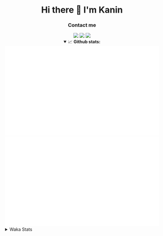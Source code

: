 <div align="center">
 <h1>Hi there 👋 I'm Kanin</h1>
 <h3>Contact me</h3>
 <a href="mailto:im@kanin.dev"><img src="https://img.shields.io/badge/gmail-%23D14836.svg?&style=for-the-badge&logo=gmail&logoColor=white"/></a>
 <a href="https://twitter.com/KaninDev"><img src="https://img.shields.io/badge/twitter-%231DA1F2.svg?&style=for-the-badge&logo=twitter&logoColor=white"/></a>
 <a href="https://www.linkedin.com/in/KaninDev"><img src="https://img.shields.io/badge/linkedin-%230077B5.svg?&style=for-the-badge&logo=linkedin&logoColor=white"/></a>
<details open>
  <summary>📈 <b>Github stats:</b></summary>
  <img src="https://github.com/Kanin/Kanin/blob/master/scripts/GitHubStats/generated/overview.svg"/>
  <img src="https://github.com/Kanin/Kanin/blob/master/scripts/GitHubStats/generated/languages.svg"/>
</details>
</div>

<details>
 <summary>Waka Stats</summary>

<!--START_SECTION:waka-->
![Profile Views](http://img.shields.io/badge/Profile%20Views-62-blue)

![Lines of code](https://img.shields.io/badge/From%20Hello%20World%20I%27ve%20Written-23888%20lines%20of%20code-blue)

**🐱 My Github Data** 

> 🏆 38 Contributions in the Year 2021
 > 
> 📦 15.5 kB Used in Github's Storage 
 > 
> 🚫 Not Opted to Hire
 > 
> 📜 8 Public Repositories 
 > 
> 🔑 4 Private Repositories  
 > 
**I'm an Early 🐤** 

```text
🌞 Morning    87 commits     █████░░░░░░░░░░░░░░░░░░░░   22.19% 
🌆 Daytime    126 commits    ████████░░░░░░░░░░░░░░░░░   32.14% 
🌃 Evening    93 commits     ██████░░░░░░░░░░░░░░░░░░░   23.72% 
🌙 Night      86 commits     █████░░░░░░░░░░░░░░░░░░░░   21.94%

```
📅 **I'm Most Productive on Monday** 

```text
Monday       84 commits     █████░░░░░░░░░░░░░░░░░░░░   21.43% 
Tuesday      52 commits     ███░░░░░░░░░░░░░░░░░░░░░░   13.27% 
Wednesday    59 commits     ███░░░░░░░░░░░░░░░░░░░░░░   15.05% 
Thursday     40 commits     ██░░░░░░░░░░░░░░░░░░░░░░░   10.2% 
Friday       40 commits     ██░░░░░░░░░░░░░░░░░░░░░░░   10.2% 
Saturday     44 commits     ██░░░░░░░░░░░░░░░░░░░░░░░   11.22% 
Sunday       73 commits     ████░░░░░░░░░░░░░░░░░░░░░   18.62%

```


📊 **This Week I Spent My Time On** 

```text
⌚︎ Time Zone: America/New_York

💬 Programming Languages: 
Python                   12 hrs 54 mins      █████████████████████████   99.91% 
SQL                      0 secs              ░░░░░░░░░░░░░░░░░░░░░░░░░   0.08% 
virtualenv               0 secs              ░░░░░░░░░░░░░░░░░░░░░░░░░   0.01% 
Git Config               0 secs              ░░░░░░░░░░░░░░░░░░░░░░░░░   0.0% 
Other                    0 secs              ░░░░░░░░░░░░░░░░░░░░░░░░░   0.0%

🔥 Editors: 
PyCharm                  12 hrs 55 mins      █████████████████████████   100.0%

🐱‍💻 Projects: 
CGLS                     12 hrs 27 mins      ████████████████████████░   96.35% 
Naila.py                 28 mins             █░░░░░░░░░░░░░░░░░░░░░░░░   3.65%

💻 Operating System: 
Linux                    12 hrs 55 mins      █████████████████████████   100.0%

```

**I Mostly Code in Python** 

```text
Python                   19 repos            ███████████████████░░░░░░   76.0% 
JavaScript               3 repos             ███░░░░░░░░░░░░░░░░░░░░░░   12.0% 
Kotlin                   1 repo              █░░░░░░░░░░░░░░░░░░░░░░░░   4.0% 
HTML                     1 repo              █░░░░░░░░░░░░░░░░░░░░░░░░   4.0% 
Java                     1 repo              █░░░░░░░░░░░░░░░░░░░░░░░░   4.0%

```


**Timeline**

![Chart not found](https://raw.githubusercontent.com/Kanin/Kanin/master/charts/bar_graph.png) 


<!--END_SECTION:waka-->
</details>
